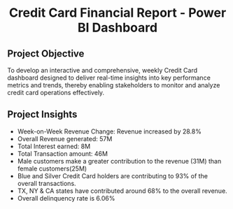 <h1 align="center">Credit Card Financial Report - Power BI Dashboard</h1>

## Project Objective

To develop an interactive and comprehensive, weekly Credit Card dashboard designed to deliver real-time insights into key performance metrics and trends, thereby enabling stakeholders to monitor and analyze credit card operations effectively.

## Project Insights

- Week-on-Week Revenue Change: Revenue increased by 28.8%
- Overall Revenue generated: 57M
- Total Interest earned: 8M
- Total Transaction amount: 46M
- Male customers make a greater contribution to the revenue (31M) than female customers(25M)
- Blue and Silver Credit Card holders are contributing to 93% of the overall transactions.
- TX, NY & CA states have contributed around 68% to the overall revenue.
- Overall delinquency rate is 6.06%
